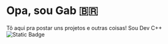 # Opa, sou Gab 🇧🇷

Tô aqui pra postar uns projetos e outras coisas! Sou Dev C++ 
![Static Badge](https://img.shields.io/badge/c++-%2300599C.svg?style-plastic&logo=cplusplus&logoColor=white)
